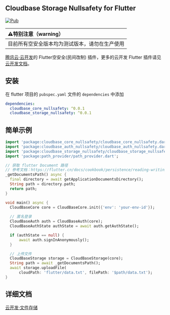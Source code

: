 ## Cloudbase Storage Nullsafety for Flutter

[![Pub](https://img.shields.io/pub/v/cloudbase_storage_nullsafety)]()

|:warning:特别注意（warning）                |
|:------------------------------------------|
|目前所有空安全版本均为测试版本，请勿在生产使用 |

[腾讯云·云开发](https://www.cloudbase.net/)的 Flutter空安全(民间改制) 插件，更多的云开发 Flutter 插件请见[云开发文档](https://docs.cloudbase.net/api-reference/flutter/install.html)。

## 安装

在 flutter 项目的 `pubspec.yaml` 文件的 `dependencies` 中添加

```yaml
dependencies:
  cloudbase_core_nullsafety: ^0.0.1
  cloudbase_storage_nullsafety: ^0.0.1
```

## 简单示例

```dart
import 'package:cloudbase_core_nullsafety/cloudbase_core_nullsafety.dart';
import 'package:cloudbase_auth_nullsafety/cloudbase_auth_nullsafety.dart';
import 'package:cloudbase_storage_nullsafety/cloudbase_storage_nullsafety.dart';
import 'package:path_provider/path_provider.dart';

// 获取 flutter Document 路径
// 参考文档：https://flutter.cn/docs/cookbook/persistence/reading-writing-files
_getDocumentsPath() async {
  final directory = await getApplicationDocumentsDirectory();
  String path = directory.path;
  return path;
}

void main() async {
  CloudBaseCore core = CloudBaseCore.init({'env': 'your-env-id'});
  
  // 匿名登录
  CloudBaseAuth auth = CloudBaseAuth(core);
  CloudBaseAuthState authState = await auth.getAuthState();

  if (authState == null) {
      await auth.signInAnonymously();
  }

  // 上传文件
  CloudBaseStorage storage = CloudBaseStorage(core);
  String path = await _getDocumentsPath();
  await storage.uploadFile(
      cloudPath: 'flutter/data.txt', filePath: '$path/data.txt');
}
```

## 详细文档

[云开发·文件存储](https://docs.cloudbase.net/api-reference/flutter/storage.html)
